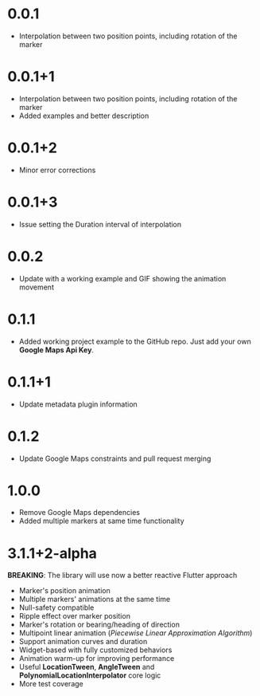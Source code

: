 # 0.0.1

- Interpolation between two position points, including rotation of the marker

# 0.0.1+1

- Interpolation between two position points, including rotation of the marker
- Added examples and better description

# 0.0.1+2

- Minor error corrections

# 0.0.1+3

- Issue setting the Duration interval of interpolation

# 0.0.2

- Update with a working example and GIF showing the animation movement

# 0.1.1

- Added working project example to the GitHub repo. Just add your own **Google Maps Api Key**.

# 0.1.1+1

- Update metadata plugin information

# 0.1.2

 - Update Google Maps constraints and pull request merging

# 1.0.0

- Remove Google Maps dependencies
- Added multiple markers at same time functionality

# 3.1.1+2-alpha

**BREAKING**: The library will use now a better reactive Flutter approach
 - Marker's position animation
 - Multiple markers' animations at the same time
 - Null-safety compatible
 - Ripple effect over marker position
 - Marker's rotation or bearing/heading of direction
 - Multipoint linear animation (*Piecewise Linear Approximation Algorithm*)
 - Support animation curves and duration
 - Widget-based with fully customized behaviors
 - Animation warm-up for improving performance
 - Useful **LocationTween**, **AngleTween** and **PolynomialLocationInterpolator** core logic
 - More test coverage